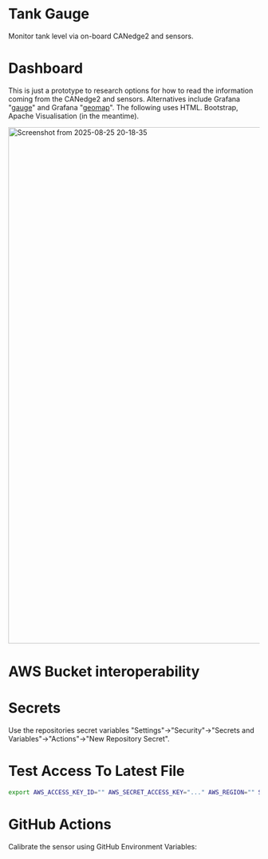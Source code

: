 # Tank Gauge 

Monitor tank level via on-board CANedge2 and sensors.

# Dashboard

This is just a prototype to research options for how to read the information coming from the CANedge2 and sensors. Alternatives include Grafana "[gauge](https://grafana.com/docs/grafana/latest/panels-visualizations/visualizations/gauge/)" and Grafana "[geomap](https://grafana.com/docs/grafana/latest/panels-visualizations/visualizations/geomap/)". The following uses HTML. Bootstrap, Apache Visualisation (in the meantime).

<img width="1813" height="1034" alt="Screenshot from 2025-08-25 20-18-35" src="https://github.com/user-attachments/assets/800d4203-d363-4c98-844b-b7892a222b1a" />

# AWS Bucket interoperability

# Secrets

Use the repositories secret variables "Settings"->"Security"->"Secrets and Variables"->"Actions"->"New Repository Secret".

# Test Access To Latest File

```bash
export AWS_ACCESS_KEY_ID="" AWS_SECRET_ACCESS_KEY="..." AWS_REGION="" S3_BUCKET_PARQUET="" S3_BUCKET_MDF="" PREFIX=""
```

# GitHub Actions

Calibrate the sensor using GitHub Environment Variables:







